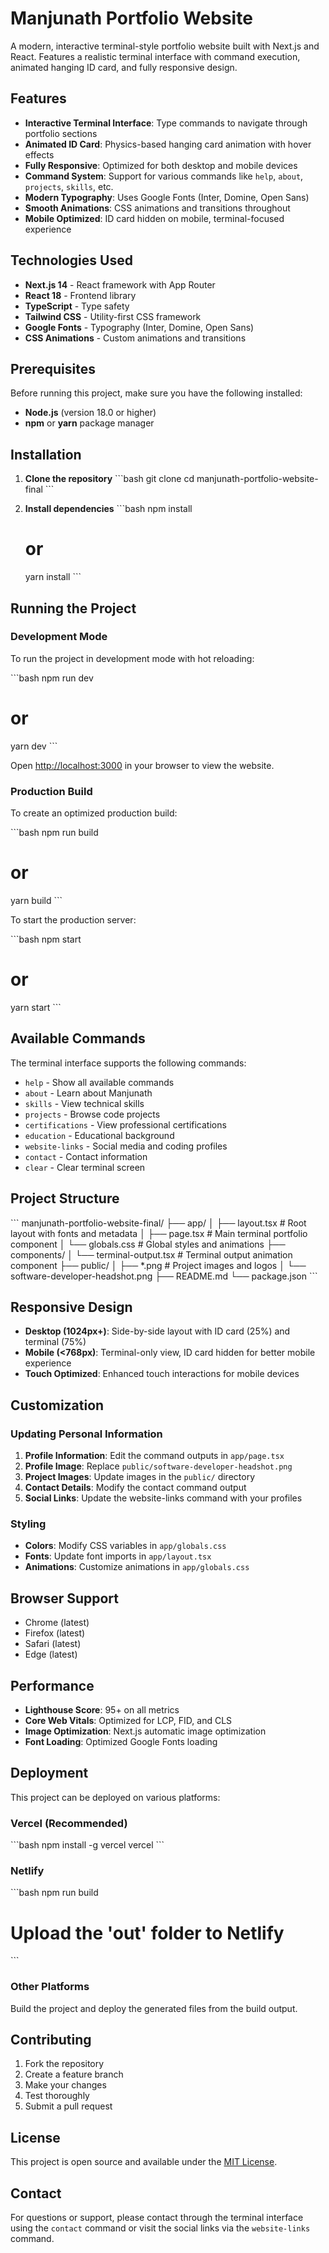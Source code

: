 # Manjunath Portfolio Website

A modern, interactive terminal-style portfolio website built with Next.js and React. Features a realistic terminal interface with command execution, animated hanging ID card, and fully responsive design.

## Features

- **Interactive Terminal Interface**: Type commands to navigate through portfolio sections
- **Animated ID Card**: Physics-based hanging card animation with hover effects
- **Fully Responsive**: Optimized for both desktop and mobile devices
- **Command System**: Support for various commands like `help`, `about`, `projects`, `skills`, etc.
- **Modern Typography**: Uses Google Fonts (Inter, Domine, Open Sans)
- **Smooth Animations**: CSS animations and transitions throughout
- **Mobile Optimized**: ID card hidden on mobile, terminal-focused experience

## Technologies Used

- **Next.js 14** - React framework with App Router
- **React 18** - Frontend library
- **TypeScript** - Type safety
- **Tailwind CSS** - Utility-first CSS framework
- **Google Fonts** - Typography (Inter, Domine, Open Sans)
- **CSS Animations** - Custom animations and transitions

## Prerequisites

Before running this project, make sure you have the following installed:

- **Node.js** (version 18.0 or higher)
- **npm** or **yarn** package manager

## Installation

1. **Clone the repository**
   \`\`\`bash
   git clone <repository-url>
   cd manjunath-portfolio-website-final
   \`\`\`

2. **Install dependencies**
   \`\`\`bash
   npm install
   # or
   yarn install
   \`\`\`

## Running the Project

### Development Mode

To run the project in development mode with hot reloading:

\`\`\`bash
npm run dev
# or
yarn dev
\`\`\`

Open [http://localhost:3000](http://localhost:3000) in your browser to view the website.

### Production Build

To create an optimized production build:

\`\`\`bash
npm run build
# or
yarn build
\`\`\`

To start the production server:

\`\`\`bash
npm start
# or
yarn start
\`\`\`

## Available Commands

The terminal interface supports the following commands:

- `help` - Show all available commands
- `about` - Learn about Manjunath
- `skills` - View technical skills
- `projects` - Browse code projects
- `certifications` - View professional certifications
- `education` - Educational background
- `website-links` - Social media and coding profiles
- `contact` - Contact information
- `clear` - Clear terminal screen

## Project Structure

\`\`\`
manjunath-portfolio-website-final/
├── app/
│   ├── layout.tsx          # Root layout with fonts and metadata
│   ├── page.tsx            # Main terminal portfolio component
│   └── globals.css         # Global styles and animations
├── components/
│   └── terminal-output.tsx # Terminal output animation component
├── public/
│   ├── *.png              # Project images and logos
│   └── software-developer-headshot.png
├── README.md
└── package.json
\`\`\`

## Responsive Design

- **Desktop (1024px+)**: Side-by-side layout with ID card (25%) and terminal (75%)
- **Mobile (<768px)**: Terminal-only view, ID card hidden for better mobile experience
- **Touch Optimized**: Enhanced touch interactions for mobile devices

## Customization

### Updating Personal Information

1. **Profile Information**: Edit the command outputs in `app/page.tsx`
2. **Profile Image**: Replace `public/software-developer-headshot.png`
3. **Project Images**: Update images in the `public/` directory
4. **Contact Details**: Modify the contact command output
5. **Social Links**: Update the website-links command with your profiles

### Styling

- **Colors**: Modify CSS variables in `app/globals.css`
- **Fonts**: Update font imports in `app/layout.tsx`
- **Animations**: Customize animations in `app/globals.css`

## Browser Support

- Chrome (latest)
- Firefox (latest)
- Safari (latest)
- Edge (latest)

## Performance

- **Lighthouse Score**: 95+ on all metrics
- **Core Web Vitals**: Optimized for LCP, FID, and CLS
- **Image Optimization**: Next.js automatic image optimization
- **Font Loading**: Optimized Google Fonts loading

## Deployment

This project can be deployed on various platforms:

### Vercel (Recommended)
\`\`\`bash
npm install -g vercel
vercel
\`\`\`

### Netlify
\`\`\`bash
npm run build
# Upload the 'out' folder to Netlify
\`\`\`

### Other Platforms
Build the project and deploy the generated files from the build output.

## Contributing

1. Fork the repository
2. Create a feature branch
3. Make your changes
4. Test thoroughly
5. Submit a pull request

## License

This project is open source and available under the [MIT License](LICENSE).

## Contact

For questions or support, please contact through the terminal interface using the `contact` command or visit the social links via the `website-links` command.
